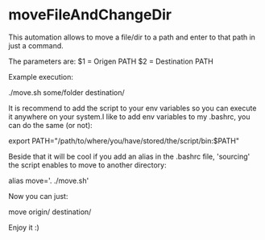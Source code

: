 # moveFileAndChangeDir
This automation allows to move a file/dir to a path and enter to that path in just a command. 

The parameters are:
$1 = Origen PATH
$2 = Destination PATH

Example execution:

./move.sh some/folder destination/

It is recommend to add the script to your env variables so you can execute it anywhere on your system.I like to add env variables to my .bashrc,  you can do the same (or not): 

export PATH="/path/to/where/you/have/stored/the/script/bin:$PATH"


Beside that it will be cool if you add an alias in the .bashrc file, 'sourcing' the script enables to move to another directory:

alias move='. ./move.sh'

Now you can just:

move origin/ destination/


Enjoy it :)